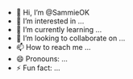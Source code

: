 - 👋 Hi, I’m @SammieOK
- 👀 I’m interested in ...
- 🌱 I’m currently learning ...
- 💞️ I’m looking to collaborate on ...
- 📫 How to reach me ...
- 😄 Pronouns: ...
- ⚡ Fun fact: ...

<!---
SammieOK/SammieOK is a ✨ special ✨ repository because its `README.md` (this file) appears on your GitHub profile.
You can click the Preview link to take a look at your changes.
--->

